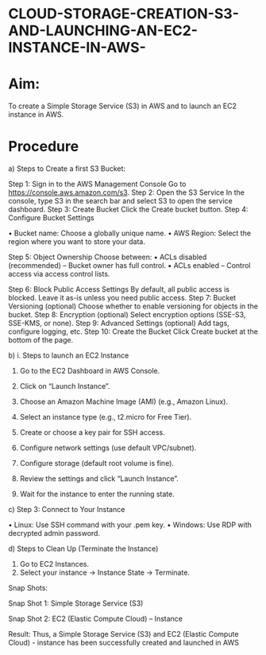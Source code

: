# CLOUD-STORAGE-CREATION-S3-AND-LAUNCHING-AN-EC2-INSTANCE-IN-AWS-

# Aim:
To create a Simple Storage Service (S3) in AWS and to launch an EC2
instance in AWS.
# Procedure
a) Steps to Create a first S3 Bucket:

Step 1: Sign in to the AWS Management Console
Go to https://console.aws.amazon.com/s3.
Step 2: Open the S3 Service
In the console, type S3 in the search bar and select S3 to open the service
dashboard.
Step 3: Create Bucket
Click the Create bucket button.
Step 4: Configure Bucket Settings

• Bucket name: Choose a globally unique name.
• AWS Region: Select the region where you want to store your data.

Step 5: Object Ownership
Choose between:
▪ ACLs disabled (recommended) – Bucket owner has full control.
▪ ACLs enabled – Control access via access control lists.

Step 6: Block Public Access Settings
By default, all public access is blocked. Leave it as-is unless you need
public access.
Step 7: Bucket Versioning (optional)
Choose whether to enable versioning for objects in the bucket.
Step 8: Encryption (optional)
Select encryption options (SSE-S3, SSE-KMS, or none).
Step 9: Advanced Settings (optional)
Add tags, configure logging, etc.
Step 10: Create the Bucket
Click Create bucket at the bottom of the page.

b) i. Steps to launch an EC2 Instance

1. Go to the EC2 Dashboard in AWS Console.
2. Click on “Launch Instance”.
3. Choose an Amazon Machine Image (AMI) (e.g., Amazon Linux).
4. Select an instance type (e.g., t2.micro for Free Tier).


5. Create or choose a key pair for SSH access.
6. Configure network settings (use default VPC/subnet).
7. Configure storage (default root volume is fine).
8. Review the settings and click “Launch Instance”.
9. Wait for the instance to enter the running state.

c) Step 3: Connect to Your Instance

• Linux: Use SSH command with your .pem key.
• Windows: Use RDP with decrypted admin password.

d) Steps to Clean Up (Terminate the Instance)

1. Go to EC2 Instances.
2. Select your instance → Instance State → Terminate.

Snap Shots:

Snap Shot 1: Simple Storage Service (S3)

Snap Shot 2: EC2 (Elastic Compute Cloud) – Instance

Result:
Thus, a Simple Storage Service (S3) and EC2 (Elastic Compute Cloud) - instance
has been successfully created and launched in AWS
